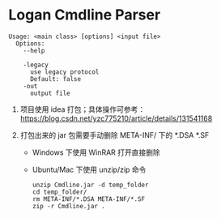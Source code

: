 # Logan Cmdline Parser

```shell
Usage: <main class> [options] <input file>
  Options:
    --help

    -legacy
      use legacy protocol
      Default: false
    -out
      output file

```

1. 项目使用 idea 打包；具体操作可参考：https://blog.csdn.net/yzc775210/article/details/131541168

2. 打包出来的 jar 包需要手动删除 META-INF/ 下的 *.DSA *.SF

   - Windows 下使用 WinRAR 打开直接删除
   
   - Ubuntu/Mac 下使用 unzip/zip 命令
   
     ```shell
     unzip Cmdline.jar -d temp_folder
     cd temp_folder/
     rm META-INF/*.DSA META-INF/*.SF
     zip -r Cmdline.jar .
     ```
   
     